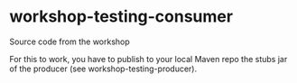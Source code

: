 # workshop-testing-consumer
Source code from the workshop

For this to work, you have to publish to your local Maven repo the stubs jar of the producer (see workshop-testing-producer).
